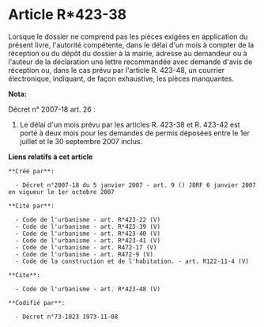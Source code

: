 # Article R*423-38

Lorsque le dossier ne comprend pas les pièces exigées en application du présent livre, l'autorité compétente, dans le délai
d'un mois à compter de la réception ou du dépôt du dossier à la mairie, adresse au demandeur ou à l'auteur de la déclaration
une lettre recommandée avec demande d'avis de réception ou, dans le cas prévu par l'article R. 423-48, un courrier
électronique, indiquant, de façon exhaustive, les pièces manquantes.

**Nota:**

Décret n° 2007-18 art. 26 : 

1. Le délai d'un mois prévu par les articles R. 423-38 et R. 423-42 est porté à deux mois pour les demandes de permis
déposées entre le 1er juillet et le 30 septembre 2007 inclus.

**Liens relatifs à cet article**

	**Créé par**:

	  - Décret n°2007-18 du 5 janvier 2007 - art. 9 () JORF 6 janvier 2007 en vigueur le 1er octobre 2007

	**Cité par**:

	  - Code de l'urbanisme - art. R*423-22 (V)
	  - Code de l'urbanisme - art. R*423-39 (V)
	  - Code de l'urbanisme - art. R*423-40 (V)
	  - Code de l'urbanisme - art. R*423-41 (V)
	  - Code de l'urbanisme - art. R472-17 (V)
	  - Code de l'urbanisme - art. R472-9 (V)
	  - Code de la construction et de l'habitation. - art. R122-11-4 (V)

	**Cite**:

	  - Code de l'urbanisme - art. R*423-48 (V)

	**Codifié par**:

	  - Décret n°73-1023 1973-11-08
